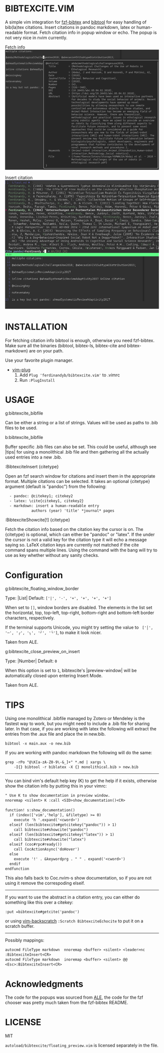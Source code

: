 BIBTEXCITE.VIM                                   
==============

A simple vim integration for [fzf-bibtex](https://github.com/msprev/fzf-bibtex)
 and [bibtool](https://ctan.org/pkg/bibtool)  for easy handling
of bib(la)tex citations. Insert citations in pandoc markdown, latex or
human-readable format. Fetch citation info in popup window or echo. The popup is
not very nice in nvim currently.

Fetch info
![fetch](fetch.png)

Insert citation
![insert](insert.png)

INSTALLATION                                      
==============================================================================

For fetching citation info bibtool is enough, otherwise you need fzf-bibtex.
Make sure all the binaries (bibtool, bibtex-ls, bibtex-cite and bibtex-markdown)
are on your path.

Use your favorite plugin manager.

 - [vim-plug](https://github.com/junegunn/vim-plug)
   1. Add `Plug 'ferdinandyb/bibtexcite.vim'` to .vimrc
   2. Run `:PlugInstall`


USAGE                                            
==============================================================================

g:bibtexcite_bibfile                             

 Can be either a string or a list of strings. Values will be used as paths to
  .bib files to be used. 

b:bibtexcite_bibfile                            

  Buffer specific .bib files can also be set. This could be useful, although see
  |tips| for using a monolithical .bib file and then gathering all the actually
  used entries into a new .bib.

:BibtexciteInsert {citetype}                   

  Open an fzf search window for citations and insert them in the
  appropriate format. Multiple citations can be selected. It takes an optional
  {citetype} argument (default is "pandoc") from the following:

      - pandoc: @citekey1; citekey2
      - latex: \cite{citekey1, citekey2}
      - markdown: insert a human-readable entry
                authors (year) 'title' *journal* pages


:BibtexciteShowcite[!] {citetype}                

  Fetch the citation info based on the citation key the cursor is on. The
  {citetype} is optional, which can either be "pandoc" or "latex". If the <cWORD>
  under the cursor is not a valid key for the citation type it will echo a message
  saying so. LaTeX citation keys are currently not matched if the cite command
  spans multiple lines. Using the command with the bang will try to use <cWORD> as
  key whether without any sanity checks.
  


Configuration                                   
==============================================================================
g:bibtexcite_floating_window_border             

  Type: |List|
  Default: `['|', '-', '+', '+', '+', '+']`

  When set to `[]`, window borders are disabled. The elements in the list set
  the horizontal, top, top-left, top-right, bottom-right and bottom-left
  border characters, respectively.

  If the terminal supports Unicode, you might try setting the value to
  ` ['│', '─', '╭', '╮', '╯', '╰']`, to make it look nicer.

  Taken from ALE.

g:bibtexcite_close_preview_on_insert             


  Type: |Number|
  Default: `0`

  When this option is set to `1`, bibtexcite's |preview-window| will be automatically
  closed upon entering Insert Mode. 

  Taken from ALE.



TIPS                                                         
==============================================================================

Using one monolithical .bibfile managed by Zotero or Mendeley is the fastest way
to work, but you might need to include a .bib file for sharing later. In that
case, if you are working with latex the following will extract the entries from
the .aux file and place the in new.bib.
    
```
bibtool -x main.aux -o new.bib
```

If you are working with pandoc markdown the following will do the same:

```
grep -rPo "@\K[a-zA-Z0-9\-&_]+" *.md | xargs \
    -I{} bibtool -r biblatex -X {} monolithical.bib > new.bib
```

------------------------------------------------------------------------------
You can bind vim's default help key (K) to get the help if it exists, otherwise
show the citation info by putting this in your vimrc:

```
" Use K to show documentation in preview window.
nnoremap <silent> K :call <SID>show_documentation()<CR>

function! s:show_documentation()
  if (index(['vim','help'], &filetype) >= 0)
    execute 'h '.expand('<cword>')
  elseif (len(bibtexcite#getcitekey("pandoc")) > 1)
    call bibtexcite#showcite("pandoc")
  elseif (len(bibtexcite#getcitekey("latex")) > 1)
    call bibtexcite#showcite("latex")
  elseif (coc#rpc#ready())
    call CocActionAsync('doHover')
  else
    execute '!' . &keywordprg . " " . expand('<cword>')
  endif
endfunction
```

This also falls back to Coc.nvim-s show documentation, so if you are not using
it remove the correspoding elseif.

------------------------------------------------------------------------------

If you want to use the abstract in a citation entry, you can either do something
like this over a citekey:
```
:put =bibtexcite#getcite('pandoc')
```

or using [vim-backscratch](https://github.com/hauleth/vim-backscratch) `:Scratch BibtexciteEchocite` to put it on
a scratch buffer.


---------------------------------------------------------------------------

Possibly mappings:
```
autocmd FileType markdown  nnoremap <buffer> <silent> <leader>nc :BibtexciteInsert<CR>
autocmd FileType markdown  inoremap <buffer> <silent> @@ <Esc>:BibtexciteInsert<CR>
```

Acknowledgments
=============================================================================

The code for the popups was sourced from
[ALE](https://github.com/dense-analysis/ale), the code for the fzf chooser was
pretty much taken from the fzf-bibtex README.

LICENSE                                                   
==============================================================================

MIT

`autoload/bibtexcite/floating_preview.vim` is licensed separately in the file.



